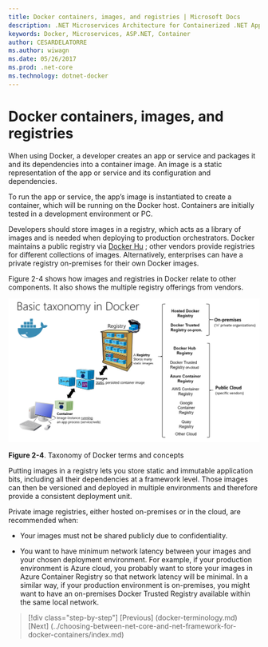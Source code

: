 ```yaml
---
title: Docker containers, images, and registries | Microsoft Docs 
description: .NET Microservices Architecture for Containerized .NET Applications | Docker containers, images, and registries
keywords: Docker, Microservices, ASP.NET, Container
author: CESARDELATORRE
ms.author: wiwagn
ms.date: 05/26/2017
ms.prod: .net-core
ms.technology: dotnet-docker
---
```

# Docker containers, images, and registries

When using Docker, a developer creates an app or service and packages it and its dependencies into a container image. An image is a static representation of the app or service and its configuration and dependencies.

To run the app or service, the app’s image is instantiated to create a container, which will be running on the Docker host. Containers are initially tested in a development environment or PC.

Developers should store images in a registry, which acts as a library of images and is needed when deploying to production orchestrators. Docker maintains a public registry via [Docker Hu](https://hub.docker.com/) ; other vendors provide registries for different collections of images. Alternatively, enterprises can have a private registry on-premises for their own Docker images.

Figure 2-4 shows how images and registries in Docker relate to other components. It also shows the multiple registry offerings from vendors.

![](./media/image5.PNG)

**Figure 2-4**. Taxonomy of Docker terms and concepts

Putting images in a registry lets you store static and immutable application bits, including all their dependencies at a framework level. Those images can then be versioned and deployed in multiple environments and therefore provide a consistent deployment unit.

Private image registries, either hosted on-premises or in the cloud, are recommended when:

-   Your images must not be shared publicly due to confidentiality.

-   You want to have minimum network latency between your images and your chosen deployment environment. For example, if your production environment is Azure cloud, you probably want to store your images in Azure Container Registry so that network latency will be minimal. In a similar way, if your production environment is on-premises, you might want to have an on-premises Docker Trusted Registry available within the same local network.

>[!div class="step-by-step"]
[Previous] (docker-terminology.md)
[Next] (../choosing-between-net-core-and-net-framework-for-docker-containers/index.md)
